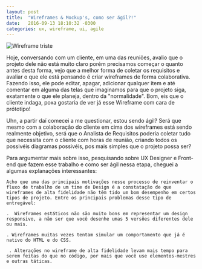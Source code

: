 ```yaml
---
layout: post
title:  "Wireframes & Mockup's, como ser ágil?!"
date:   2016-09-13 18:10:32 -0300
categories: ux, wireframe, ui, agile
---
```


![Wireframe triste](http://i0.wp.com/arquiteturadeinformacao.com/wp-content/uploads/2012/10/wireframe.jpg?w=500)

Hoje, conversando com um cliente, em uma das reuniões,  avalio que o projeto dele não está muito claro porém precisamos começar o quanto antes
desta forma, vejo que a melhor forma de coletar os requisitos e avaliar o que ele está pensando é criar wireframes de forma colaborativa.
Fazendo isso, ele pode editar, apagar, adicionar qualquer item e até comentar em alguma das telas que imaginamos para que o projeto siga,
exatamente o que ele planeja, dentro da "normalidade".  Bom, eis que o cliente indaga, poxa gostaria de ver já esse Wireframe com cara de prótotipo!

Uhn, a partir daí comecei a me questionar, estou sendo ágil? Será que mesmo com a colaboração do cliente em cima dos wireframes está sendo realmente objetivo,
será que o Analista de Requisitos poderia coletar tudo que necessita com o cliente com horas de reunião, criando todos os possivéis diagramas possivéis, pos mais simples que o projeto possa ser?

Para argumentar mais sobre isso, pesquisando sobre UX Designer e Front-end que fazem esse trabalho e como ser ágil nessa etapa, cheguei a algumas explanações interessantes:


    Acho que uma das principais motivações nesse processo de reinventar o fluxo de trabalho de um time de Design é a constatação de que wireframes de alta fidelidade não têm tido um bom desempenho em certos tipos de projeto. Entre os principais problemas desse tipo de entregável:

    .  Wireframes estáticos não são muito bons em representar um design responsivo, a não ser que você desenhe umas 5 versões diferentes dele ou mais.

    . Wireframes muitas vezes tentam simular um comportamento que já é nativo do HTML e do CSS.
    
     . Alterações no wireframe de alta fidelidade levam mais tempo para serem feitas do que no código, por mais que você use elementos-mestres e outras táticas.
